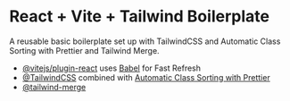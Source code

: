 # React + Vite + Tailwind Boilerplate

A reusable basic boilerplate set up with TailwindCSS and Automatic Class Sorting with Prettier and Tailwind Merge.


- [@vitejs/plugin-react](https://github.com/vitejs/vite-plugin-react/blob/main/packages/plugin-react/README.md) uses [Babel](https://babeljs.io/) for Fast Refresh
- [@TailwindCSS](https://tailwindcss.com/) combined with [Automatic Class Sorting with Prettier](https://tailwindcss.com/blog/automatic-class-sorting-with-prettier)
- [@tailwind-merge](https://www.npmjs.com/package/tailwind-merge)
